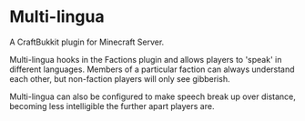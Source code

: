 Multi-lingua
===========

A CraftBukkit plugin for Minecraft Server.

Multi-lingua hooks in the Factions plugin and allows players to 'speak' in different languages. Members of a particular faction can always understand each other, but non-faction players will only see gibberish.

Multi-lingua can also be configured to make speech break up over distance, becoming less intelligible the further apart players are.